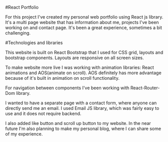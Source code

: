 #React Portfolio

For this project I've created my personal web portfolio using React js library. It's a multi page website that has information about me, projects I've been working on and contact page. It's been a great experience, sometimes a bit challenging.


#Technologies and libraries

This website is built on React Bootstrap that I used for CSS grid, layouts and bootstrap components. Layouts are responsive on all screen sizes. 

To make website more live I was working with animation libraries: React animations and AOS(animate on scroll). AOS definitely  has more advantage because of it's built in animation on scroll functionality.

For navigation between components I've been working with React-Router-Dom library.

I wanted to have a separate page with a contact form, where anyone can directly send me an email. I used Email JS library, which was fairly easy to use and it does not require backend.

I also added like button and scroll up button to my website. In the near future I'm also planning to make my personal blog, where I can share some of my experience.
